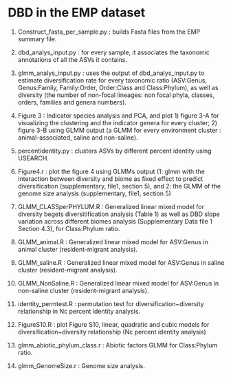 # DBD in the EMP dataset

1. Construct_fasta_per_sample.py : builds Fasta files from the EMP summary file. 

2. dbd_analys_input.py : for every sample, it associates the taxonomic annotations of all the ASVs it contains. 

3. glmm_analys_input.py : uses the output of dbd_analys_input.py to estimate diversification rate for every taxonomic ratio   (ASV:Genus, Genus:Family, Family:Order, Order:Class and Class:Phylum), as well as diversity (the number of non-focal lineages: non focal phyla, classes, orders, families and genera numbers).

4. Figure 3 : Indicator species analysis and PCA, and plot 1) figure 3-A for visualizing the clustering and the indicator genera for every cluster; 2) figure 3-B using GLMM output (a GLMM for every environment cluster : animal-associated, saline and non-saline).

4. percentidentity.py : clusters ASVs by different percent identity using USEARCH.

5. Figure4.r : plot the figure 4 using GLMMs output (1: glmm with the interaction between diversity and biome as fixed effect to predict diversification (supplementary, file1, section 5), and 2: the GLMM of the genome size analysis (supplementary, file1, section 5)

5. GLMM_CLASSperPHYLUM.R : Generalized linear mixed model for diversity begets diversitification  analysis (Table 1) as well as DBD slope variation across different biomes analysis (Supplementary Data file 1 Section 4.3), for Class:Phylum ratio.

6. GLMM_animal.R : Generalized linear mixed model for ASV:Genus in animal cluster (resident-migrant analysis).

7. GLMM_saline.R : Generalized linear mixed model for ASV:Genus in saline cluster (resident-migrant analysis).

8. GLMM_NonSaline.R : Generalized linear mixed model for ASV:Genus in non-saline cluster (resident-migrant analysis).

9. identity_permtest.R : permutation test for diversification~diversity relationship in Nc percent identity analysis.

10. FigureS10.R : plot Figure S10, linear, quadratic and cubic models for diversification~diversity relationship (Nc percent identity analysis)

11. glmm_abiotic_phylum_class.r : Abiotic factors GLMM for Class:Phylum ratio.

12. glmm_GenomeSize.r : Genome size analysis.


